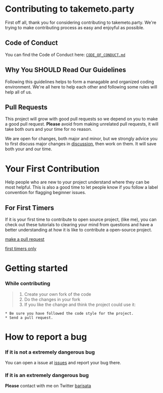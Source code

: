 # Contributing to takemeto.party

First off all, thank you for considering contributing to takemeto.party. We're trying to make contributing process as easy and enjoyful as possible.

## Code of Conduct

You can find the Code of Conduct here: [`CODE_OF_CONDUCT.md`](CODE_OF_CONDUCT.md)

## Why You **SHOULD** Read Our Guidelines

Following this guidelines helps to form a managable and organized coding environment. We're all here to help each other and following some rules will help all of us.

## Pull Requests

This project will grow with good pull requests so we depend on you to make a good pull request. **Please** avoid from making unrelated pull requests, it will take both ours and your time for no reason.

We are open for changes, both major and minor, but we strongly advice you to first discuss major changes in [discussion](https://github.com/atabariscanalp/takemeto.party/discussions), then work on them. It will save both your and our time.


# Your First Contribution

Help people who are new to your project understand where they can be most helpful. This is also a good time to let people know if you follow a label convention for flagging beginner issues.


## For First Timers

If it is your first time to contribute to open source project, (like me), you can check out these tutorials to clearing your mind from questions and have a better understanding at how it is like to contribute a open-source project.

[make a pull request](http://makeapullrequest.com/)

[first timers only](http://www.firsttimersonly.com/)


# Getting started

### While contributing

> 1.  Create your own fork of the code
> 2.  Do the changes in your fork
> 3.  If you like the change and think the project could use it:

    * Be sure you have followed the code style for the project.
    * Send a pull request.

# How to report a bug

### If it is not a extremely dangerous bug
You can open a issue at [issues](https://github.com/atabariscanalp/takemeto.party/issues) and report your bug there.

### If it is an extremely dangerous bug
**Please** contact with me on Twitter [barisata](https://twitter.com/barisata11)


